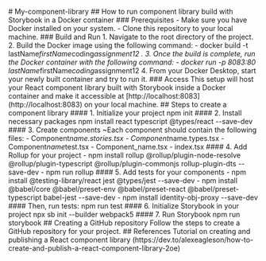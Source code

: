 #   M y - c o m p o n e n t - l i b r a r y 
 
 
 
 # #   H o w   t o   r u n   c o m p o n e n t   l i b r a r y   b u i l d   w i t h   S t o r y b o o k   i n   a   D o c k e r   c o n t a i n e r 
 
 
 
 # # #   P r e r e q u i s i t e s 
 
 -   M a k e   s u r e   y o u   h a v e   D o c k e r   i n s t a l l e d   o n   y o u r   s y s t e m . 
 
 -   C l o n e   t h i s   r e p o s i t o r y   t o   y o u r   l o c a l   m a c h i n e . 
 
 
 
 # # #   B u i l d   a n d   R u n 
 
 1 .   N a v i g a t e   t o   t h e   r o o t   d i r e c t o r y   o f   t h e   p r o j e c t . 
 
 
 
 2 .   B u i l d   t h e   D o c k e r   i m a g e   u s i n g   t h e   f o l l o w i n g   c o m m a n d : 
 
 -   d o c k e r   b u i l d   - t   l a s t N a m e * f i r s t N a m e * c o d i n g * a s s i g n m e n t 1 2   . 
 
 
 
 3 .   O n c e   t h e   b u i l d   i s   c o m p l e t e ,   r u n   t h e   D o c k e r   c o n t a i n e r   w i t h   t h e   f o l l o w i n g   c o m m a n d : 
 
 -   d o c k e r   r u n   - p   8 0 8 3 : 8 0   l a s t N a m e * f i r s t N a m e * c o d i n g * a s s i g n m e n t 1 2 
 
 
 
 4 .   F r o m   y o u r   D o c k e r   D e s k t o p ,   s t a r t   y o u r   n e w l y   b u i l t   c o n t a i n e r   a n d   t r y   t o   r u n   i t . 
 
 
 
 # # #   A c c e s s 
 
 T h i s   s e t u p   w i l l   h o s t   y o u r   R e a c t   c o m p o n e n t   l i b r a r y   b u i l t   w i t h   S t o r y b o o k   i n s i d e   a   D o c k e r   c o n t a i n e r   a n d   m a k e   i t   a c c e s s i b l e   a t   [ h t t p : / / l o c a l h o s t : 8 0 8 3 ] ( h t t p : / / l o c a l h o s t : 8 0 8 3 )   o n   y o u r   l o c a l   m a c h i n e . 
 
 
 
 # #   S t e p s   t o   c r e a t e   a   c o m p o n e n t   l i b r a r y 
 
 
 
 # # # #   1 .   I n i t i a l i z e   y o u r   p r o j e c t 
 
 n p m   i n i t 
 
 
 
 # # # #   2 .   I n s t a l l   n e c e s s a r y   p a c k a g e s 
 
 n p m   i n s t a l l   r e a c t   t y p e s c r i p t   @ t y p e s / r e a c t   - - s a v e - d e v 
 
 
 
 # # # #   3 .   C r e a t e   c o m p o n e n t s 
 
 ~ E a c h   c o m p o n e n t   s h o u l d   c o n t a i n   t h e   f o l l o w i n g   f i l e s : 
 
 -   C o m p o n e n t * n a m e . s t o r i e s . t s x 
 
 -   C o m p o n e n t * n a m e . t y p e s . t s x 
 
 -   C o m p o n e n t * n a m e * t e s t . t s x 
 
 -   C o m p o n e n t _ n a m e . t s x 
 
 -   i n d e x . t s x 
 
 
 
 # # # #   4 .   A d d   R o l l u p   f o r   y o u r   p r o j e c t 
 
 -   n p m   i n s t a l l   r o l l u p   @ r o l l u p / p l u g i n - n o d e - r e s o l v e   @ r o l l u p / p l u g i n - t y p e s c r i p t   @ r o l l u p / p l u g i n - c o m m o n j s   r o l l u p - p l u g i n - d t s   - - s a v e - d e v 
 
 -   n p m   r u n   r o l l u p 
 
 
 
 # # # #   5 .   A d d   t e s t s   f o r   y o u r   c o m p o n e n t s 
 
 -   n p m   i n s t a l l   @ t e s t i n g - l i b r a r y / r e a c t   j e s t   @ t y p e s / j e s t   - - s a v e - d e v 
 
 -   n p m   i n s t a l l   @ b a b e l / c o r e   @ b a b e l / p r e s e t - e n v   @ b a b e l / p r e s e t - r e a c t   @ b a b e l / p r e s e t - t y p e s c r i p t   b a b e l - j e s t   - - s a v e - d e v 
 
 -   n p m   i n s t a l l   i d e n t i t y - o b j - p r o x y   - - s a v e - d e v 
 
 
 
 # # # #   T h e n ,   r u n   t e s t s : 
 
 n p m   r u n   t e s t 
 
 
 
 # # # #   6 .   I n i t i a l i z e   S t o r y b o o k   i n   y o u r   p r o j e c t 
 
 n p x   s b   i n i t   - - b u i l d e r   w e b p a c k 5 
 
 
 
 # # # #   7 .   R u n   S t o r y b o o k 
 
 n p m   r u n   s t o r y b o o k 
 
 
 
 # #   C r e a t i n g   a   G i t H u b   r e p o s i t o r y 
 
 F o l l o w   t h e   s t e p s   t o   c r e a t e   a   G i t H u b   r e p o s i t o r y   f o r   y o u r   p r o j e c t . 
 
 
 
 # #   R e f e r e n c e s 
 
 T u t o r i a l   o n   c r e a t i n g   a n d   p u b l i s h i n g   a   R e a c t   c o m p o n e n t   l i b r a r y   ( h t t p s : / / d e v . t o / a l e x e a g l e s o n / h o w - t o - c r e a t e - a n d - p u b l i s h - a - r e a c t - c o m p o n e n t - l i b r a r y - 2 o e ) 
 
 
